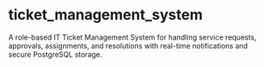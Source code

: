 # ticket_management_system
A role-based IT Ticket Management System for handling service requests, approvals, assignments, and resolutions with real-time notifications and secure PostgreSQL storage.
